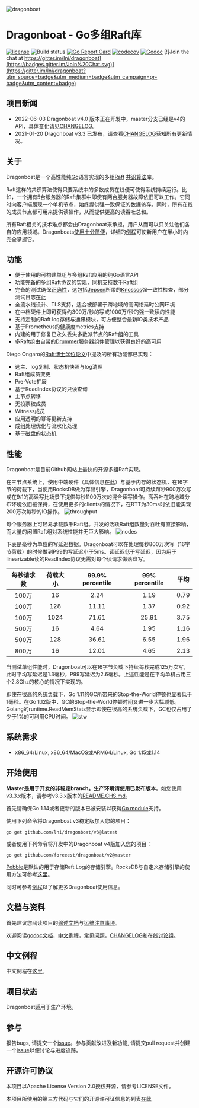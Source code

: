 ![dragonboat](./docs/dragonboat.jpg)
# Dragonboat - Go多组Raft库 #
[![license](http://img.shields.io/badge/license-Apache2-blue.svg)](https://github.com/lni/dragonboat/blob/master/LICENSE)
![Build status](https://github.com/lni/dragonboat/workflows/Test/badge.svg?branch=master)
[![Go Report Card](https://goreportcard.com/badge/github.com/lni/dragonboat)](https://goreportcard.com/report/github.com/lni/dragonboat)
[![codecov](https://codecov.io/gh/lni/dragonboat/branch/master/graph/badge.svg)](https://codecov.io/gh/lni/dragonboat)
[![Godoc](http://img.shields.io/badge/go-documentation-blue.svg)](https://godoc.org/github.com/lni/dragonboat)
[![Join the chat at https://gitter.im/lni/dragonboat](https://badges.gitter.im/Join%20Chat.svg)](https://gitter.im/lni/dragonboat?utm_source=badge&utm_medium=badge&utm_campaign=pr-badge&utm_content=badge)

## 项目新闻 ##
* 2022-06-03 Dragonboat v4.0 版本正在开发中，master分支已经是v4的API，具体变化请见[CHANGELOG](CHANGELOG.md)。
* 2021-01-20 Dragonboat v3.3 已发布，请查看[CHANGELOG](CHANGELOG.md)获知所有更新情况。

## 关于 ##
Dragonboat是一个高性能纯[Go](https://golang.org)语言实现的多组[Raft](https://raft.github.io/) [共识算法](https://en.wikipedia.org/wiki/Consensus_(computer_science))库。

Raft这样的共识算法使得只要系统中的多数成员在线便可使得系统持续运行。比如，一个拥有5台服务器的Raft集群中即使有两台服务器故障依旧可以工作。它同时向客户端展现一个单机节点，始终提供强一致保证的数据访存。同时，所有在线的成员节点都可用来提供读操作，从而提供更高的读吞吐总和。

所有Raft相关的技术难点都会由Dragonboat来承担，用户从而可以只关注他们各自的应用领域。Dragonboats[使用十分简便](docs/overview.CHS.md)，详细的[例程](https://github.com/lni/dragonboat-example)可使新用户在半小时内完全掌握它。

## 功能 ##
* 便于使用的可构建单组与多组Raft应用的纯Go语言API
* 功能完备的多组Raft协议的实现，同机支持数千Raft组
* 完备的测试确保[正确性](/docs/test.md)，这包括[Jepsen](https://aphyr.com/tags/jepsen)所带的[Knossos](https://github.com/jepsen-io/knossos)强一致性检查，部分测试日志[在此](https://github.com/lni/knossos-data)
* 全流水线设计、TLS支持，适合被部署于跨地域的高网络延时公网环境
* 在中档硬件上即可获得约300万/秒的写或1000万/秒的强一致读的性能
* 支持定制的Raft log存储与通讯模块，可方便整合最新IO类技术产品
* 基于Prometheus的健康度metrics支持
* 内建的用于修复已永久丢失多数派节点的Raft组的工具
* 多Raft组由自带的[Drummer](/drummer)服务器组件管理以获得良好的高可用

Diego Ongaro的[Raft博士学位论文](https://github.com/ongardie/dissertation/blob/master/stanford.pdf)中提及的所有功能都已实现：
* 选主、log复制、状态机快照与log清理
* Raft组成员变更
* Pre-Vote扩展
* 基于ReadIndex协议的只读查询
* 主节点转移
* 无投票权成员
* Witness成员
* 应用透明的幂等更新支持
* 成组处理优化与流水化处理
* 基于磁盘的状态机

## 性能 ##
Dragonboat是目前Github网站上最快的开源多组Raft实现。

在三节点系统上，使用中端硬件（具体信息[在此](/docs/test.md)）与基于内存的状态机，在16字节的荷载下，当使用RocksDB做为存储引擎，Dragonboat可持续每秒900万次写或在9:1的高读写比场景下提供每秒1100万次的混合读写操作。高吞吐在跨地域分布环境依旧被保持，在使用更多的clients的情况下，在RTT为30ms时依旧能实现200万次每秒的IO操作。
![throughput](./docs/throughput.png)

每个服务器上可轻易承载数千Raft组。并发的活跃Raft组数量对吞吐有直接影响，而大量的闲置Raft组对系统性能并无巨大影响。
![nodes](./docs/nodes.png)

下表是毫秒为单位的写延迟数据。Dragonboat可以在处理每秒800万次写（16字节荷载）的时候做到P99的写延迟小于5ms。读延迟低于写延迟，因为用于linearizable读的ReadIndex协议无需对每个读请求做落盘写。

|每秒请求数|荷载大小|99.9% percentile|99% percentile|平均|
|:-:|:----------:|:--:|:-:|:-:|
|100万|16|2.24|1.19|0.79|
|100万|128|11.11|1.37|0.92|
|100万|1024|71.61|25.91|3.75|
|500万|16|4.64|1.95|1.16|
|500万|128|36.61|6.55|1.96|
|800万|16|12.01|4.65|2.13|

当测试单组性能时，Dragonboat可以在16字节负载下持续每秒完成125万次写，此时平均写延迟是1.3毫秒，P99写延迟为2.6毫秒。上述性能是在平均单机占用三个2.8Ghz的核心的情况下实现的。

即使在很高的系统负载下，Go 1.11的GC所带来的Stop-the-World停顿也显著低于1毫秒。在Go 1.12版中，GC的Stop-the-World停顿时间又进一步大幅减低。Golang的runtime.ReadMemStats显示即使在很高的系统负载下，GC也仅占用了少于1%的可利用CPU时间。
![stw](./docs/stw.png)

## 系统需求 ##
* x86_64/Linux, x86_64/MacOS或ARM64/Linux, Go 1.15或1.14

## 开始使用 ##
__Master是用于开发的非稳定branch。生产环境请使用已发布版本__。如您使用v3.3.x版本，请参考v3.3.x版本的[README.CHS.md](https://github.com/lni/dragonboat/blob/release-3.3/README.CHS.md)。

首先请确保Go 1.14或者更新的版本已被安装以获得[Go module](https://github.com/golang/go/wiki/Modules)支持。

使用下列命令将Dragonboat v3稳定版加入您的项目：

```
go get github.com/lni/dragonboat/v3@latest
```
或者使用下列命令将开发中的Dragonboat v4版加入您的项目：
```
go get github.com/foreeest/dragonboat/v2@master
```

[Pebble](https://github.com/cockroachdb/pebble)是默认的用于存储Raft Log的存储引擎。RocksDB与自定义存储引擎的使用方法可参考[这里](docs/storage.CHS.md)。

同时可参考[例程](https://github.com/lni/dragonboat-example)以了解更多Dragonboat使用信息。

## 文档与资料 ##

首先建议您阅读项目的[综述文档](docs/overview.CHS.md)与[运维注意事项](docs/devops.CHS.md)。

欢迎阅读[godoc文档](https://godoc.org/github.com/lni/dragonboat)，[中文例程](https://github.com/lni/dragonboat-example)，[常见问题](https://github.com/lni/dragonboat/wiki/FAQ)，[CHANGELOG](CHANGELOG.md)和在线[讨论组](https://gitter.im/lni/dragonboat)。

## 中文例程 ##
中文例程在[这里](https://github.com/lni/dragonboat-example)。

## 项目状态 ##
Dragonboat适用于生产环境。

## 参与 ##
报告bugs, 请提交一个[issue](https://github.com/lni/dragonboat/issues/new)。参与贡献改进及新功能, 请提交pull request并创建一个[issue](https://github.com/lni/dragonboat/issues/new)以便讨论与进度追踪。

## 开源许可协议 ##
本项目以Apache License Version 2.0授权开源，请参考LICENSE文件。

本项目所使用的第三方代码与它们的开源许可证信息的列表[在此](docs/COPYRIGHT)
